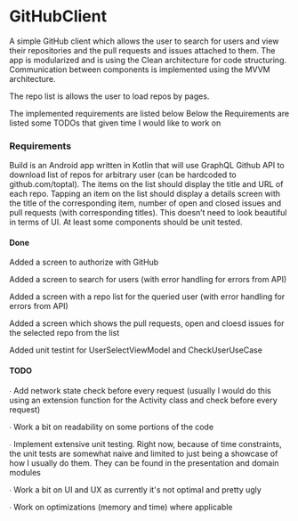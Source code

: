 # GitHubClient
A simple GitHub client which allows the user to search for users and view their repositories and the pull requests and issues attached to them.
The app is modularized and is using the Clean architecture for code structuring. Communication between components is implemented using the MVVM architecture.

The repo list is allows the user to load repos by pages.

The implemented requirements are listed below
Below the Requirements are listed some TODOs that given time I would like to work on

### Requirements
Build is an Android app written in Kotlin that will use GraphQL Github API to download list of repos for arbitrary user (can be hardcoded to github.com/toptal). The items on the list should display the title and URL of each repo.
Tapping an item on the list should display a details screen with the title of the corresponding item, number of open and closed issues and pull requests (with corresponding titles). This doesn’t need to look beautiful in terms of UI.
At least some components should be unit tested.

#### Done

  Added a screen to authorize with GitHub
  
  Added a screen to search for users (with error handling for errors from API)
  
  Added a screen with a repo list for the queried user (with error handling for errors from API)
  
  Added a screen which shows the pull requests, open and cloesd issues for the selected repo from the list
  
  Added unit testint for UserSelectViewModel and CheckUserUseCase

#### TODO

∙ Add network state check before every request (usually I would do this using an extension function for the Activity class and check before every request)

∙ Work a bit on readability on some portions of the code

∙ Implement extensive unit testing. Right now, because of time constraints, the unit tests are somewhat naive and limited to just being a showcase of how I usually do them. They can be found in the presentation and domain modules

∙ Work a bit on UI and UX as currently it's not optimal and pretty ugly

∙ Work on optimizations (memory and time) where applicable
